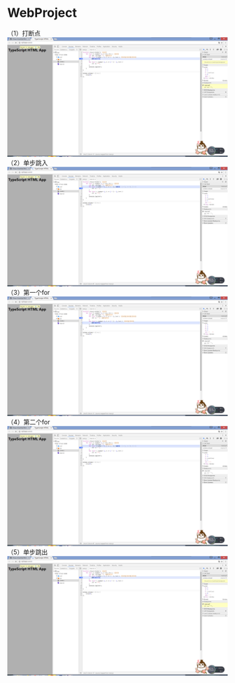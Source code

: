 # WebProject

（1）打断点 
![](1.png)
（2）单步跳入 
![](2.png)
（3）第一个for
![](3.png)
（4）第二个for
![](4.png)
（5）单步跳出
![](5.png)
